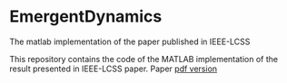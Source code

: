 # EmergentDynamics
The matlab implementation of the paper published in IEEE-LCSS

This repository contains the code of the MATLAB implementation of the 
result presented in IEEE-LCSS paper. Paper [pdf version](/emergentdynamicssynchronization.pdf)
